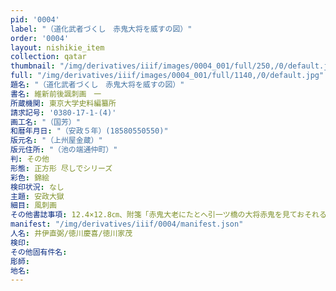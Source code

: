 ```yaml
---
pid: '0004'
label: "（道化武者づくし　赤鬼大将を威すの図）"
order: '0004'
layout: nishikie_item
collection: qatar
thumbnail: "/img/derivatives/iiif/images/0004_001/full/250,/0/default.jpg"
full: "/img/derivatives/iiif/images/0004_001/full/1140,/0/default.jpg"
題名: "（道化武者づくし　赤鬼大将を威すの図）"
書名: 維新前後諷刺画　一
所蔵機関: 東京大学史料編纂所
請求記号: '0380-17-1-(4)'
画工名: "（国芳）"
和暦年月日: "（安政５年）(18580550550)"
版元名: "（上州屋金蔵）"
版元住所: "（池の端通仲町）"
判: その他
形態: 正方形 尽しでシリーズ
彩色: 錦絵
検印状況: なし
主題: 安政大獄
細目: 風刺画
その他書誌事項: 12.4×12.8㎝、附箋「赤鬼大老にたとへ引一ツ橋の大将赤鬼を見ておそれるといふ事なり小鬼ハ御幼君女御台所か」
manifest: "/img/derivatives/iiif/0004/manifest.json"
人名: 井伊直弼/徳川慶喜/徳川家茂
検印: 
その他固有件名: 
彫師: 
地名: 
---
```


